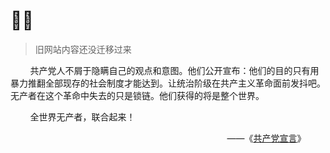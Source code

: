 # 😶‍🌫️

> 旧网站内容还没迁移过来

&nbsp;&nbsp;&nbsp;&nbsp;&nbsp;&nbsp;&nbsp;&nbsp;共产党人不屑于隐瞒自己的观点和意图。他们公开宣布：他们的目的只有用暴力推翻全部现存的社会制度才能达到。让统治阶级在共产主义革命面前发抖吧。无产者在这个革命中失去的只是锁链。他们获得的将是整个世界。

&nbsp;&nbsp;&nbsp;&nbsp;&nbsp;&nbsp;&nbsp;&nbsp;全世界无产者，联合起来！

<div align="right">
——《<a href="https://www.marxists.org/chinese/marx/01.htm">共产党宣言</a>》&nbsp;&nbsp;&nbsp;&nbsp;&nbsp;&nbsp;&nbsp;&nbsp;
</div>